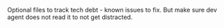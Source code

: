 Optional files to track tech debt - known issues to fix. But make sure dev agent does not read it to not get distracted.